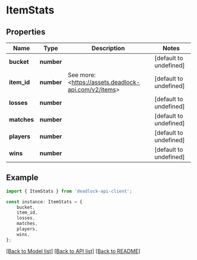 # ItemStats


## Properties

Name | Type | Description | Notes
------------ | ------------- | ------------- | -------------
**bucket** | **number** |  | [default to undefined]
**item_id** | **number** | See more: &lt;https://assets.deadlock-api.com/v2/items&gt; | [default to undefined]
**losses** | **number** |  | [default to undefined]
**matches** | **number** |  | [default to undefined]
**players** | **number** |  | [default to undefined]
**wins** | **number** |  | [default to undefined]

## Example

```typescript
import { ItemStats } from 'deadlock-api-client';

const instance: ItemStats = {
    bucket,
    item_id,
    losses,
    matches,
    players,
    wins,
};
```

[[Back to Model list]](../README.md#documentation-for-models) [[Back to API list]](../README.md#documentation-for-api-endpoints) [[Back to README]](../README.md)
